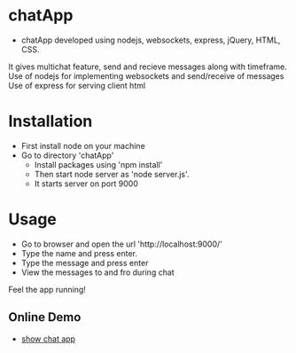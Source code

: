 # chatApp
- chatApp developed using nodejs, websockets, express, jQuery, HTML, CSS.

It gives multichat feature, send and recieve messages along with timeframe.
Use of nodejs for implementing websockets and send/receive of messages
Use of express for serving client html

# Installation
- First install node on your machine
- Go to directory 'chatApp'
  - Install packages using 'npm install'
  - Then start node server as 'node server.js'.
  - It starts server on port 9000 

# Usage
- Go to browser and open the url 'http://localhost:9000/'
- Type the name and press enter.
- Type the message and press enter
- View the messages to and fro during chat

Feel the app running!

## Online Demo

* [show chat app](https://chat-app-8080.herokuapp.com/)
